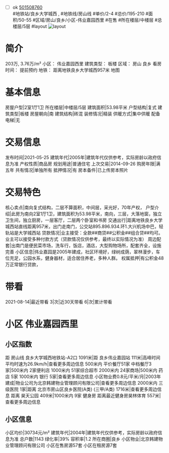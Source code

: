 - [ ] ok [501508760](https://bj.5i5j.com/ershoufang/501508760.html)  
 #地铁站/良乡大学城西 ,  #地铁线/房山线
#单价/2-4 #总价/195-210 #面积/50-55   #区域/房山/良乡/小区-伟业嘉园西里 #在售 #所在楼层/中楼层 #总楼层/5层 #layout 
![layout](http://image2a.5i5j.com/bdir/layout/8379b9000cb049d7a62483d288022dfb.jpg_P5.jpg) 
# 简介 
 203万,  3.76万/m² 
小区： 伟业嘉园西里
建筑类型： 板楼
区域： 房山 良乡
看房时间： 提前预约
地铁： 距离地铁良乡大学城西957米 地图
# 基本信息 
 房屋户型|2室1厅1卫
所在楼层|中楼层/5层
建筑面积|53.98平米
户型结构|复式
建筑类型|板楼
房屋朝向|南
建筑结构|砖混
装修情况|精装
供暖方式|集中供暖
配备电梯|无
# 交易信息 
 发布时间|2021-05-25
建筑年代|2005年|建筑年代仅供参考，实际房龄以政府信息为准
产权性质|商品房
规划用途|普通住宅
上次交易|2014-09-26
购房年限|满五年
共有情况|单独所有
抵押情况|有
房本备件|已上传房本照片
# 交易特色 
 核心卖点|南向复式结构，二层不算面积，中间层，采光好，70年产权，
户型介绍|此房为南向2室1厅1卫，建筑面积为53.98平米，南向，三层，大落地窗，独立卫生间，独立厨房，一层客厅，二层两个卧室和书房
交通出行|距离地铁良乡大学城西站直线距离957米，出门走南门，公交站895.896.934.环1.大兴机场中巴，轻轨站是大学城西站
贷款情况|业主接受：全款##商贷##公积金##组合贷##均可。业主可以接受多种付款方式（贷款情况仅供参考，最终以实际情况为准）
周边配套|出南门是便民菜市场，洗车行，饭店，酒店，大型购物场所，配套齐全，设施完善
小区信息|伟业嘉园是2005年建成，社区环境好，绿树成荫，翠林漫步，车位充足，公园水系，健身器材，适合居住养老，多种人群。
权属抵押|有公积金48万正常银行贷款，
# 带看 
 2021-08-14|最近带看	 3|次|近30天带看	 6|次|累计带看
# 小区 伟业嘉园西里
## 小区指数 
 距 房山线 良乡大学城西地铁站-A2口 1091米|距 良乡伟业嘉园站 111米|高峰时间平均时速为26.9km/h|查看更多周边信息
500米内 平价餐厅51家
中档餐厅3家|500米内 2家便利店
1000米内 51家综合超市
2000米内 24家商场|500米内 药店 5家
1000米内 银行 5家|查看更多周边信息
小区物业费0.8元/平米/月|2003年建成|物业公司为北京韩建物业管理顾问有限公司|查看更多周边信息
2000米内 三级医院 1家|距离 北京市房山区良乡医院(A类) (三甲/A类) 1716米|查看更多周边信息
距离 昊天公园 409米|1000米内 9家 健身房
距离最近健身房昊林体育 557米|查看更多周边信息
## 小区信息 
 小区均价|30734元/m²
建筑年代|2004年|建筑年代仅供参考，实际房龄以政府信息为准
总户数|1143
绿化率|39%
容积率|1.2
所在商圈|良乡
小区物业|北京韩建物业管理顾问有限公司
小区在售房源57套
小区在租房源7套
